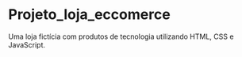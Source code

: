 # Projeto_loja_eccomerce
Uma loja fictícia com produtos de tecnologia utilizando HTML, CSS e JavaScript.
